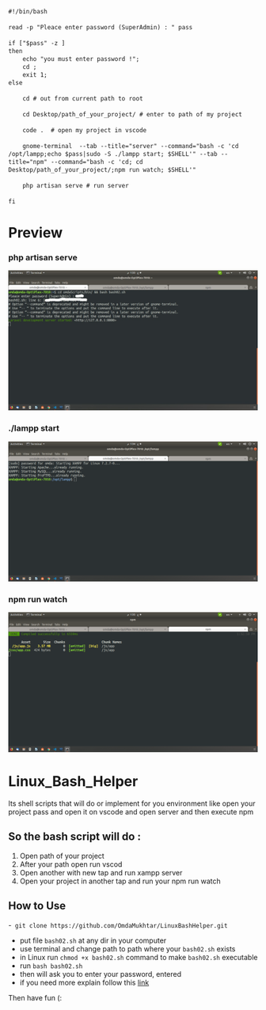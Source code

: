 ```shell-script
#!/bin/bash

read -p "Pleace enter password (SuperAdmin) : " pass

if ["$pass" -z ]
then 
	echo "you must enter password !";
	cd ;
	exit 1;
else	

	cd # out from current path to root

	cd Desktop/path_of_your_project/ # enter to path of my project

	code .  # open my project in vscode

	gnome-terminal	--tab --title="server" --command="bash -c 'cd /opt/lampp;echo $pass|sudo -S ./lampp start; $SHELL'" --tab --title="npm" --command="bash -c 'cd; cd Desktop/path_of_your_project/;npm run watch; $SHELL'"

	php artisan serve # run server

fi
```

# Preview
### php artisan serve
![alt text](https://raw.githubusercontent.com/OmdaMukhtar/LinuxBashHelper/master/img/php_artisan_serve.jpg)

### ./lampp start
![alt text](https://raw.githubusercontent.com/OmdaMukhtar/LinuxBashHelper/master/img/run_lampp.png)

### npm run watch
![alt text](https://raw.githubusercontent.com/OmdaMukhtar/LinuxBashHelper/master/img/run_npm.png)


# Linux_Bash_Helper
  Its shell scripts that will do or implement for you environment like open your project pass and open it on vscode and open server and then execute npm

## So the bash script will do :
1. Open path of your project
2. After your path open run vscod
3. Open another with new tap and run xampp server
4. Open your project in another tap and run your npm run watch

## How to Use 
-``` git clone https://github.com/OmdaMukhtar/LinuxBashHelper.git```
- put file ```bash02.sh``` at any dir in your computer
- use terminal and change path to path where your ```bash02.sh``` exists
- in Linux run ```chmod +x bash02.sh``` command to make ```bash02.sh``` executable
- run ```bash bash02.sh```
- then will ask you to enter your password, entered
- if you need more explain follow this [link](https://medium.com/@abuoop123/how-to-use-shell-script-to-do-a-little-work-for-you-b79e7462d32e)

Then have fun (:
